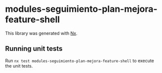 # modules-seguimiento-plan-mejora-feature-shell

This library was generated with [Nx](https://nx.dev).

## Running unit tests

Run `nx test modules-seguimiento-plan-mejora-feature-shell` to execute the unit tests.
